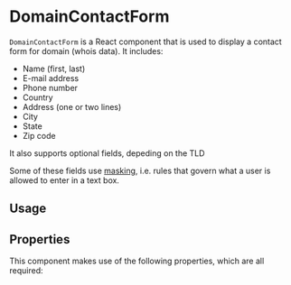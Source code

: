 DomainContactForm
==============

`DomainContactForm` is a React component that is used to display a contact form for domain (whois data). It includes:

* Name (first, last)
* E-mail address
* Phone number
* Country
* Address (one or two lines)
* City
* State
* Zip code

It also supports optional fields, depeding on the TLD 

Some of these fields use [masking](https://en.wikipedia.org/wiki/Input_mask), i.e. rules that govern what a user is allowed to enter in a text box.

## Usage


## Properties

This component makes use of the following properties, which are all required:

